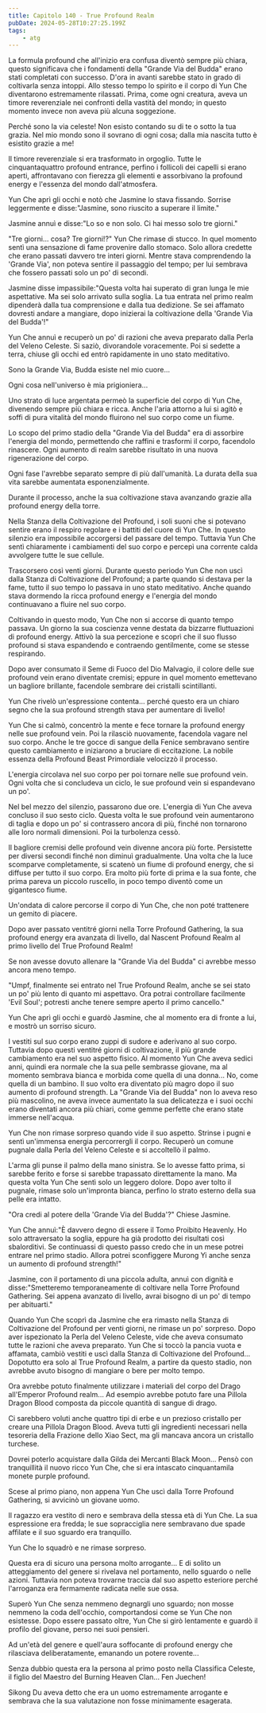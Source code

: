 ```yaml
---
title: Capitolo 140 - True Profound Realm
pubDate: 2024-05-28T10:27:25.199Z
tags:
    - atg
---
```





La formula profound che all'inizio era confusa diventò sempre più chiara, questo significava che i fondamenti della "Grande Via del Budda" erano stati completati con successo. D'ora in avanti sarebbe stato in grado di coltivarla senza intoppi.
Allo stesso tempo lo spirito e il corpo di Yun Che diventarono estremamente rilassati. Prima, come ogni creatura, aveva un timore reverenziale nei confronti della vastità del mondo; in questo momento invece non aveva più alcuna soggezione.


Perché sono la via celeste!
Non esisto contando su di te o sotto la tua grazia. Nel mio mondo sono il sovrano di ogni cosa; dalla mia nascita tutto è esistito grazie a me!


Il timore reverenziale si era trasformato in orgoglio. Tutte le cinquantaquattro profound entrance, perfino i follicoli dei capelli si erano aperti, affrontavano con fierezza gli elementi e assorbivano la profound energy e l'essenza del mondo dall'atmosfera.


Yun Che aprì gli occhi e notò che Jasmine lo stava fissando. Sorrise leggermente e disse:"Jasmine, sono riuscito a superare il limite."


Jasmine annuì e disse:"Lo so e non solo. Ci hai messo solo tre giorni."


"Tre giorni... cosa? Tre giorni!?" Yun Che rimase di stucco. In quel momento sentì una sensazione di fame provenire dallo stomaco. Solo allora credette che erano passati davvero tre interi giorni.
Mentre stava comprendendo la 'Grande Via', non poteva sentire il passaggio del tempo; per lui sembrava che fossero passati solo un po' di secondi.


Jasmine disse impassibile:"Questa volta hai superato di gran lunga le mie aspettative. Ma sei solo arrivato sulla soglia. La tua entrata nel primo realm dipenderà dalla tua comprensione e dalla tua dedizione.
Se sei affamato dovresti andare a mangiare, dopo inizierai la coltivazione della 'Grande Via del Budda'!"


Yun Che annuì e recuperò un po' di razioni che aveva preparato dalla Perla del Veleno Celeste.
Si saziò, divorandole voracemente. Poi si sedette a terra, chiuse gli occhi ed entrò rapidamente in uno stato meditativo.


Sono la Grande Via, Budda esiste nel mio cuore...


Ogni cosa nell'universo è mia prigioniera...


Uno strato di luce argentata permeò la superficie del corpo di Yun Che, divenendo sempre più chiara e ricca. Anche l'aria attorno a lui si agitò e soffi di pura vitalità del mondo fluirono nel suo corpo come un fiume.


Lo scopo del primo stadio della "Grande Via del Budda" era di assorbire l'energia del mondo, permettendo che raffini e trasformi il corpo, facendolo rinascere.
Ogni aumento di realm sarebbe risultato in una nuova rigenerazione del corpo.


Ogni fase l'avrebbe separato sempre di più dall'umanità. La durata della sua vita sarebbe aumentata esponenzialmente.


Durante il processo, anche la sua coltivazione stava avanzando grazie alla profound energy della torre.


Nella Stanza della Coltivazione del Profound, i soli suoni che si potevano sentire erano il respiro regolare e i battiti del cuore di Yun Che. In questo silenzio era impossibile accorgersi del passare del tempo. Tuttavia Yun Che sentì chiaramente i cambiamenti del suo corpo e percepì una corrente calda avvolgere tutte le sue cellule.


Trascorsero così venti giorni. Durante questo periodo Yun Che non uscì dalla Stanza di Coltivazione del Profound; a parte quando si destava per la fame, tutto il suo tempo lo passava in uno stato meditativo. Anche quando stava dormendo la ricca profound energy e l'energia del mondo continuavano a fluire nel suo corpo.


Coltivando in questo modo, Yun Che non si accorse di quanto tempo passava. Un giorno la sua coscienza venne destata da bizzarre fluttuazioni di profound energy. Attivò la sua percezione e scoprì che il suo flusso profound si stava espandendo e contraendo gentilmente, come se stesse respirando.


Dopo aver consumato il Seme di Fuoco del Dio Malvagio, il colore delle sue profound vein erano diventate cremisi; eppure in quel momento emettevano un bagliore brillante, facendole sembrare dei cristalli scintillanti.


Yun Che rivelò un'espressione contenta... perché questo era un chiaro segno che la sua profound strength stava per aumentare di livello!


Yun Che si calmò, concentrò la mente e fece tornare la profound energy nelle sue profound vein. Poi la rilasciò nuovamente, facendola vagare nel suo corpo. Anche le tre gocce di sangue della Fenice sembravano sentire questo cambiamento e iniziarono a bruciare di eccitazione. La nobile essenza della Profound Beast Primordiale velocizzò il processo.


L'energia circolava nel suo corpo per poi tornare nelle sue profound vein.
Ogni volta che si concludeva un ciclo, le sue profound vein si espandevano un po'.


Nel bel mezzo del silenzio, passarono due ore. L'energia di Yun Che aveva concluso il suo sesto ciclo. Questa volta le sue profound vein aumentarono di taglia e dopo un po' si contrassero ancora di più, finché non tornarono alle loro normali dimensioni. Poi la turbolenza cessò.


Il bagliore cremisi delle profound vein divenne ancora più forte. Persistette per diversi secondi finché non diminuì gradualmente. Una volta che la luce scomparve completamente, si scatenò un fiume di profound energy, che si diffuse per tutto il suo corpo. 
Era molto più forte di prima e la sua fonte, che prima pareva un piccolo ruscello, in poco tempo diventò come un gigantesco fiume.


Un'ondata di calore percorse il corpo di Yun Che, che non poté trattenere un gemito di piacere.


Dopo aver passato ventitré giorni nella Torre Profound Gathering, la sua profound energy era avanzata di livello, dal Nascent Profound Realm al primo livello del True Profound Realm!


Se non avesse dovuto allenare la "Grande Via del Budda" ci avrebbe messo ancora meno tempo.


"Umpf, finalmente sei entrato nel True Profound Realm, anche se sei stato un po' più lento di quanto mi aspettavo. Ora potrai controllare facilmente 'Evil Soul'; potresti anche tenere sempre aperto il primo cancello."


Yun Che aprì gli occhi e guardò Jasmine, che al momento era di fronte a lui, e mostrò un sorriso sicuro.


I vestiti sul suo corpo erano zuppi di sudore e aderivano al suo corpo.
Tuttavia dopo questi ventitré giorni di coltivazione, il più grande cambiamento era nel suo aspetto fisico. Al momento Yun Che aveva sedici anni, quindi era normale che la sua pelle sembrasse giovane, ma al momento sembrava bianca e morbida come quella di una donna... No, come quella di un bambino. Il suo volto era diventato più magro dopo il suo aumento di profound strength. La "Grande Via del Budda" non lo aveva reso più mascolino, ne aveva invece aumentato la sua delicatezza e i suoi occhi erano diventati ancora più chiari, come gemme perfette che erano state immerse nell'acqua.


Yun Che non rimase sorpreso quando vide il suo aspetto. Strinse i pugni e sentì un'immensa energia percorrergli il corpo. Recuperò un comune pugnale dalla Perla del Veleno Celeste e si accoltellò il palmo.


L'arma gli punse il palmo della mano sinistra. Se lo avesse fatto prima, si sarebbe ferito e forse si sarebbe trapassato direttamente la mano. Ma questa volta Yun Che sentì solo un leggero dolore. Dopo aver tolto il pugnale, rimase solo un'impronta bianca, perfino lo strato esterno della sua pelle era intatto.


"Ora credi al potere della 'Grande Via del Budda'?" Chiese Jasmine.


Yun Che annuì:"È davvero degno di essere il Tomo Proibito Heavenly. Ho solo attraversato la soglia, eppure ha già prodotto dei risultati così sbalorditivi. Se continuassi di questo passo credo che in un mese potrei entrare nel primo stadio. Allora potrei sconfiggere Murong Yi anche senza un aumento di profound strength!"


Jasmine, con il portamento di una piccola adulta, annuì con dignità e disse:"Smetteremo temporaneamente di coltivare nella Torre Profound Gathering. Sei appena avanzato di livello, avrai bisogno di un po' di tempo per abituarti."


Quando Yun Che scoprì da Jasmine che era rimasto nella Stanza di Coltivazione del Profound per venti giorni, ne rimase un po' sorpreso. Dopo aver ispezionato la Perla del Veleno Celeste, vide che aveva consumato tutte le razioni che aveva preparato. Yun Che si toccò la pancia vuota e affamata, cambiò vestiti e uscì dalla Stanza di Coltivazione del Profound...
Dopotutto era solo al True Profound Realm, a partire da questo stadio, non avrebbe avuto bisogno di mangiare o bere per molto tempo.


Ora avrebbe potuto finalmente utilizzare i materiali del corpo del Drago all'Emperor Profound realm... Ad esempio avrebbe potuto fare una Pillola Dragon Blood composta da piccole quantità di sangue di drago.


Ci sarebbero voluti anche quattro tipi di erbe e un prezioso cristallo per creare una Pillola Dragon Blood. Aveva tutti gli ingredienti necessari nella tesoreria della Frazione dello Xiao Sect, ma gli mancava ancora un cristallo turchese.


Dovrei poterlo acquistare dalla Gilda dei Mercanti Black Moon... Pensò con tranquillità il nuovo ricco Yun Che, che si era intascato cinquantamila monete purple profound.


Scese al primo piano, non appena Yun Che uscì dalla Torre Profound Gathering, si avvicinò un giovane uomo.


Il ragazzo era vestito di nero e sembrava della stessa età di Yun Che. La sua espressione era fredda; le sue sopracciglia nere sembravano due spade affilate e il suo sguardo era tranquillo.


Yun Che lo squadrò e ne rimase sorpreso.


Questa era di sicuro una persona molto arrogante...
E di solito un atteggiamento del genere si rivelava nel portamento, nello sguardo o nelle azioni. Tuttavia non poteva trovarne traccia dal suo aspetto esteriore perché l'arroganza era fermamente radicata nelle sue ossa.


Superò Yun Che senza nemmeno degnargli uno sguardo; non mosse nemmeno la coda dell'occhio, comportandosi come se Yun Che non esistesse.
Dopo essere passato oltre, Yun Che si girò lentamente e guardò il profilo del giovane, perso nei suoi pensieri.


Ad un'età del genere e quell'aura soffocante di profound energy che rilasciava deliberatamente, emanando un potere rovente...


Senza dubbio questa era la persona al primo posto nella Classifica Celeste, il figlio del Maestro del Burning Heaven Clan... Fen Juechen!


Sikong Du aveva detto che era un uomo estremamente arrogante e sembrava che la sua valutazione non fosse minimamente esagerata.






